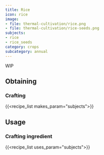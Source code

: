 ```yaml
---
title: Rice
icon: rice
image:
- file: thermal-cultivation/rice.png
- file: thermal-cultivation/rice-seeds.png
subjects: 
- rice
- rice_seeds
category: crops
subcategory: annual
---
```


WIP

Obtaining
---------

### Crafting
{{<recipe_list makes_param="subjects">}}

Usage
-----

### Crafting ingredient
{{<recipe_list uses_param="subjects">}}